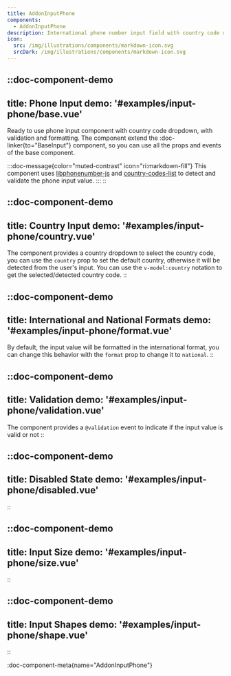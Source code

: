 ```yaml
---
title: AddonInputPhone
components: 
  - AddonInputPhone
description: International phone number input field with country code dropdown.
icon:
  src: /img/illustrations/components/markdown-icon.svg
  srcDark: /img/illustrations/components/markdown-icon.svg
---
```



::doc-component-demo
---
title: Phone Input
demo: '#examples/input-phone/base.vue'
---
Ready to use phone input component with country code dropdown, with validation and formatting.
The component extend the :doc-linker{to="BaseInput"} component, so you can use all the props and events of the base component.

:::doc-message{color="muted-contrast" icon="ri:markdown-fill"}
This component uses [libphonenumber-js](https://www.npmjs.com/package/libphonenumber-js) and [country-codes-list](https://www.npmjs.com/package/country-codes-list) 
to detect and validate the phone input value.
:::
::



::doc-component-demo
---
title: Country Input
demo: '#examples/input-phone/country.vue'
---
The component provides a country dropdown to select the country code, you can use the `country` prop to set the default country, otherwise it will be detected from the user's input.
You can use the `v-model:country` notation to get the selected/detected country code.
::

::doc-component-demo
---
title: International and National Formats
demo: '#examples/input-phone/format.vue'
---
By default, the input value will be formatted in the international format, you can change this behavior with the `format` prop to change it to `national`.
::

::doc-component-demo
---
title: Validation
demo: '#examples/input-phone/validation.vue'
---
The component provides a `@validation` event to indicate if the input value is valid or not
::

::doc-component-demo
---
title: Disabled State
demo: '#examples/input-phone/disabled.vue'
---
::


::doc-component-demo
---
title: Input Size
demo: '#examples/input-phone/size.vue'
---
::

::doc-component-demo
---
title: Input Shapes
demo: '#examples/input-phone/shape.vue'
---
::


:doc-component-meta{name="AddonInputPhone"}
